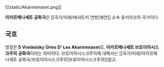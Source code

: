 
![[static/Akarmenaset.png]]

**아카르메나세트 공화국**은 [[국가/미래/에샤트미 연방|에연]] 소속 유키아코의 국가이다.

## 국호

명칭은 **S Vroiàsisky Ùries D' Les Akarmenaset**로, **아카르메나세트 브로이야시스크주의 공화국**이라는 의미이다. 브로이야시스크주의에 대해서는 [[국가/미래/아카르메나세트 공화국/브로이야시스크주의|브로이야시스크주의]]참고. 

